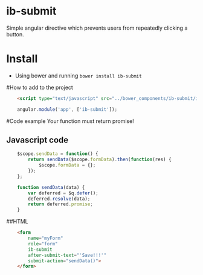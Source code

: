 # ib-submit
Simple angular directive which prevents users from repeatedly clicking a button.

# Install
* Using bower and running `bower install ib-submit`

#How to add to the project
````html
	<script type="text/javascript" src="../bower_components/ib-submit/ib-submit.js"></script>
````

````javascript
	angular.module('app', ['ib-submit']);
````

#Code example
Your function must return promise!

## Javascript code
````javascript
	$scope.sendData = function() {
        return sendData($scope.formData).then(function(res) {
            $scope.formData = {};
        });
    };

    function sendData(data) {
        var deferred = $q.defer();
        deferred.resolve(data);
        return deferred.promise; 
    }
````
##HTML
````html
	<form
		name="myForm"
		role="form"
		ib-submit
		after-submit-text="'Save!!!'"
		submit-action="sendData()">
    </form>
````
